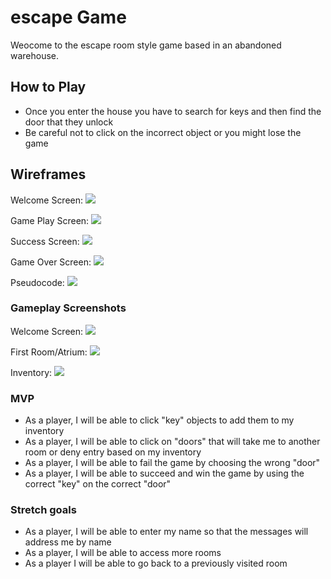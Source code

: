 # escape Game
Weocome to the escape room style game based in an abandoned warehouse. 
## How to Play
- Once you enter the house you have to search for keys and then find the door that they unlock
- Be careful not to click on the incorrect object or you might lose the game

## Wireframes

Welcome Screen:
<img src = "https://i.imgur.com/VpdnhlA.png">

Game Play Screen:
<img src = "https://i.imgur.com/ZoZfJ58.png">

Success Screen:
<img src = "https://i.imgur.com/t2IJeeu.png">

Game Over Screen:
<img src = "https://i.imgur.com/IskV9vX.png">

Pseudocode:
<img src = "https://i.imgur.com/0FGYdxK.jpg">

### Gameplay Screenshots

Welcome Screen:
<img src = "https://i.imgur.com/WnCFIyR.png">

First Room/Atrium:
<img src = "https://i.imgur.com/XzkRpy8.png">

Inventory: 
<img src = "https://i.imgur.com/izciEhr.png">

### MVP
- As a player, I will be able to click "key" objects to add them to my inventory 
- As a player, I will be able to click on "doors" that will take me to another room or deny entry based on my inventory 
- As a player, I will be able to fail the game by choosing the wrong "door" 
- As a player, I will be able to succeed and win the game by using the correct "key" on the correct "door"

### Stretch goals
- As a player, I will be able to enter my name so that the messages will address me by name
- As a player, I will be able to access more rooms
- As a player I will be able to go back to a previously visited room